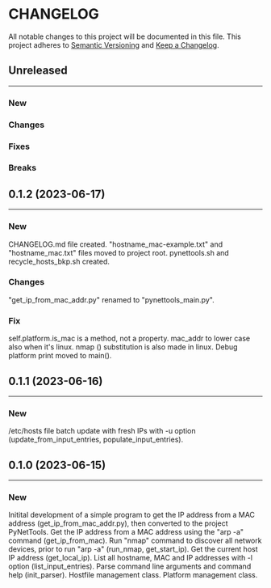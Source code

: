 # CHANGELOG

All notable changes to this project will be documented in this file.
This project adheres to [Semantic Versioning](http://semver.org/) and [Keep a Changelog](http://keepachangelog.com/).



## Unreleased
---

### New

### Changes

### Fixes

### Breaks


## 0.1.2 (2023-06-17)
---

### New
CHANGELOG.md file created.
"hostname_mac-example.txt" and "hostname_mac.txt" files moved to project root.
pynettools.sh and recycle_hosts_bkp.sh created.

### Changes
"get_ip_from_mac_addr.py" renamed to "pynettools_main.py".

### Fix
self.platform.is_mac is a method, not a property.
mac_addr to lower case also when it's linux.
nmap () substitution is also made in linux.
Debug platform print moved to main().


## 0.1.1 (2023-06-16)
---

### New
/etc/hosts file batch update with fresh IPs with -u option (update_from_input_entries, populate_input_entries).


## 0.1.0 (2023-06-15)
---

### New
Initital development of a simple program to get the IP address from a MAC address (get_ip_from_mac_addr.py), then converted to the project PyNetTools.
Get the IP address from a MAC address using the "arp -a" command (get_ip_from_mac).
Run "nmap" command to discover all network devices, prior to run "arp -a" (run_nmap, get_start_ip).
Get the current host IP address (get_local_ip).
List all hostname, MAC and IP addresses with -l option (list_input_entries).
Parse command line arguments and command help (init_parser).
Hostfile management class.
Platform management class.
